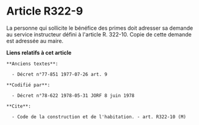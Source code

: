 # Article R322-9

La personne qui sollicite le bénéfice des primes doit adresser sa demande au service instructeur défini à l'article R.
322-10. Copie de cette demande est adressée au maire.

**Liens relatifs à cet article**

	**Anciens textes**:

	  - Décret n°77-851 1977-07-26 art. 9

	**Codifié par**:

	  - Décret n°78-622 1978-05-31 JORF 8 juin 1978

	**Cite**:

	  - Code de la construction et de l'habitation. - art. R322-10 (M)
